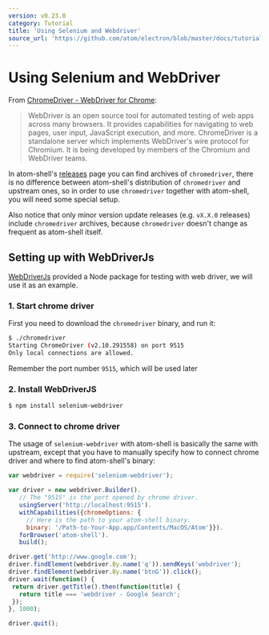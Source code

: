 ```yaml
---
version: v0.23.0
category: Tutorial
title: 'Using Selenium and Webdriver'
source_url: 'https://github.com/atom/electron/blob/master/docs/tutorial/using-selenium-and-webdriver.md'
---
```


# Using Selenium and WebDriver

From [ChromeDriver - WebDriver for Chrome][chrome-driver]:

> WebDriver is an open source tool for automated testing of web apps across many
> browsers. It provides capabilities for navigating to web pages, user input,
> JavaScript execution, and more. ChromeDriver is a standalone server which
> implements WebDriver's wire protocol for Chromium. It is being developed by
> members of the Chromium and WebDriver teams.

In atom-shell's [releases](https://github.com/atom/atom-shell/releases) page you
can find archives of `chromedriver`, there is no difference between atom-shell's
distribution of `chromedriver` and upstream ones, so in order to use
`chromedriver` together with atom-shell, you will need some special setup.

Also notice that only minor version update releases (e.g. `vX.X.0` releases)
include `chromedriver` archives, because `chromedriver` doesn't change as
frequent as atom-shell itself.

## Setting up with WebDriverJs

[WebDriverJs](https://code.google.com/p/selenium/wiki/WebDriverJs) provided
a Node package for testing with web driver, we will use it as an example.

### 1. Start chrome driver

First you need to download the `chromedriver` binary, and run it:

```bash
$ ./chromedriver
Starting ChromeDriver (v2.10.291558) on port 9515
Only local connections are allowed.
```

Remember the port number `9515`, which will be used later

### 2. Install WebDriverJS

```bash
$ npm install selenium-webdriver
```

### 3. Connect to chrome driver

The usage of `selenium-webdriver` with atom-shell is basically the same with
upstream, except that you have to manually specify how to connect chrome driver
and where to find atom-shell's binary:

```javascript
var webdriver = require('selenium-webdriver');

var driver = new webdriver.Builder().
   // The "9515" is the port opened by chrome driver.
   usingServer('http://localhost:9515').
   withCapabilities({chromeOptions: {
     // Here is the path to your atom-shell binary.
     binary: '/Path-to-Your-App.app/Contents/MacOS/Atom'}}).
   forBrowser('atom-shell').
   build();

driver.get('http://www.google.com');
driver.findElement(webdriver.By.name('q')).sendKeys('webdriver');
driver.findElement(webdriver.By.name('btnG')).click();
driver.wait(function() {
 return driver.getTitle().then(function(title) {
   return title === 'webdriver - Google Search';
 });
}, 1000);

driver.quit();
```

[chrome-driver]: https://sites.google.com/a/chromium.org/chromedriver/
